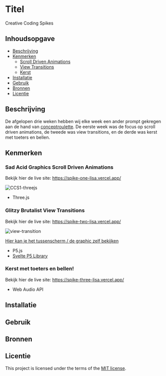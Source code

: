 # Titel

Creative Coding Spikes

## Inhoudsopgave

  * [Beschrijving](#beschrijving)
  * [Kenmerken](#kenmerken)
    * [Scroll Driven Animations](#sad-acid-graphics-scroll-driven-animations)
    * [View Transitions](#glitzy-brutalist-view-transitions)
    * [Kerst](#kerst-met-toeters-en-bellen)
  * [Installatie](#installatie)
  * [Gebruik](#gebruik)
  * [Bronnen](#bronnen)
  * [Licentie](#licentie)

## Beschrijving
De afgelopen drie weken hebben wij elke week een ander prompt gekregen aan de hand van [conceptroulette](https://conceptroulette.fdnd.nl/#). De eerste week was de focus op scroll driven animations, de tweede was view transitions, en de derde was kerst met toeters en bellen.

## Kenmerken

<!-- Bij Kenmerken staat welke technieken zijn gebruikt en hoe. Wat is de HTML structuur? Wat zijn de belangrijkste dingen in CSS? Wat is er met Javascript gedaan en hoe? Misschien heb je een framwork of library gebruikt? -->

### Sad Acid Graphics Scroll Driven Animations

Bekijk hier de live site: https://spike-one-lisa.vercel.app/

![CCS1-threejs](https://github.com/user-attachments/assets/f45f9f29-8a0b-498e-8cd3-01c6ae7ab863)


* Three.js

### Glitzy Brutalist View Transitions

Bekijk hier de live site: https://spike-two-lisa.vercel.app/

![view-transition](https://github.com/user-attachments/assets/ce403fdb-9456-4966-8933-9d1073bb4a05)

[Hier kan je het tussenscherm / de graphic zelf bekijken
]( https://spike-two-lisa.vercel.app/)

* P5.js
* [Svelte P5 Library](https://github.com/gregory-chatelier/svelte-p5-quick-start)

### Kerst met toeters en bellen!

Bekijk hier de live site: https://spike-three-lisa.vercel.app/

* Web Audio API

## Installatie

## Gebruik

## Bronnen

## Licentie

This project is licensed under the terms of the [MIT license](./LICENSE).
